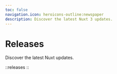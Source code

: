 ```yaml
---
toc: false
navigation.icon: heroicons-outline:newspaper
description: Discover the latest Nuxt 3 updates.
---
```


# Releases

Discover the latest Nuxt updates.

::releases
::
